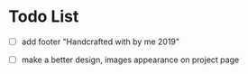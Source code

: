 # Todo List

- [ ] add footer "Handcrafted with by me 2019"

- [ ] make a better design, images appearance on project page
